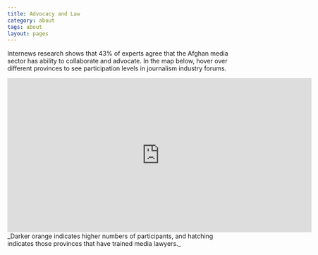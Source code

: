 ```yaml
---
title: Advocacy and Law
category: about
tags: about
layout: pages
---
```



Internews research shows that 43% of experts agree that the Afghan media sector has ability to collaborate and advocate. In the map below, hover over different provinces to see participation levels in journalism industry forums. 

<iframe width='690' height='350' frameBorder='0' src='http://a.tiles.mapbox.com/v3/internews-af.map-skeql8ic.html#5/34.461/70.467'> </iframe>
_Darker orange indicates higher numbers of participants, and hatching indicates those provinces that have trained media lawyers._
